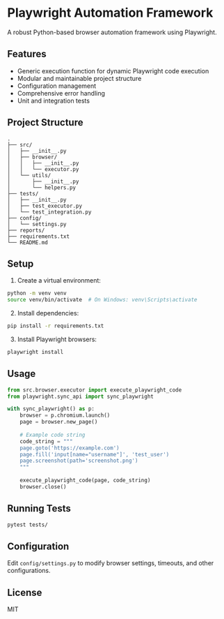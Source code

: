 # Playwright Automation Framework

A robust Python-based browser automation framework using Playwright.

## Features

- Generic execution function for dynamic Playwright code execution
- Modular and maintainable project structure
- Configuration management
- Comprehensive error handling
- Unit and integration tests

## Project Structure

```
.
├── src/
│   ├── __init__.py
│   ├── browser/
│   │   ├── __init__.py
│   │   └── executor.py
│   └── utils/
│       ├── __init__.py
│       └── helpers.py
├── tests/
│   ├── __init__.py
│   ├── test_executor.py
│   └── test_integration.py
├── config/
│   └── settings.py
├── reports/
├── requirements.txt
└── README.md
```

## Setup

1. Create a virtual environment:
```bash
python -m venv venv
source venv/bin/activate  # On Windows: venv\Scripts\activate
```

2. Install dependencies:
```bash
pip install -r requirements.txt
```

3. Install Playwright browsers:
```bash
playwright install
```

## Usage

```python
from src.browser.executor import execute_playwright_code
from playwright.sync_api import sync_playwright

with sync_playwright() as p:
    browser = p.chromium.launch()
    page = browser.new_page()
    
    # Example code string
    code_string = """
    page.goto('https://example.com')
    page.fill('input[name="username"]', 'test_user')
    page.screenshot(path='screenshot.png')
    """
    
    execute_playwright_code(page, code_string)
    browser.close()
```

## Running Tests

```bash
pytest tests/
```

## Configuration

Edit `config/settings.py` to modify browser settings, timeouts, and other configurations.

## License

MIT 
